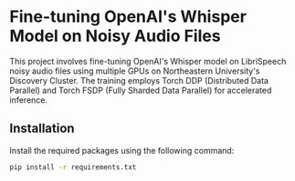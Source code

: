 # Fine-tuning OpenAI's Whisper Model on Noisy Audio Files

This project involves fine-tuning OpenAI's Whisper model on LibriSpeech noisy audio files using multiple GPUs on Northeastern University's Discovery Cluster. The training employs Torch DDP (Distributed Data Parallel) and Torch FSDP (Fully Sharded Data Parallel) for accelerated inference.

## Installation

Install the required packages using the following command:

```bash
pip install -r requirements.txt
